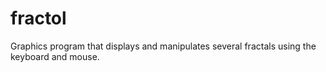 # fractol
Graphics program that displays and manipulates several fractals using the keyboard and mouse.
